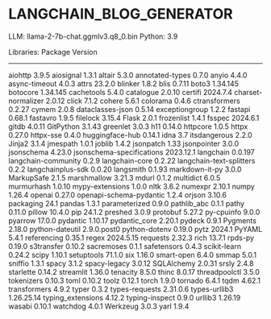 # LANGCHAIN_BLOG_GENERATOR


LLM: llama-2-7b-chat.ggmlv3.q8_0.bin
Python: 3.9 

Libraries:
Package                   Version
------------------------- -----------
aiohttp                   3.9.5
aiosignal                 1.3.1
altair                    5.3.0
annotated-types           0.7.0
anyio                     4.4.0
async-timeout             4.0.3
attrs                     23.2.0
blinker                   1.8.2
blis                      0.7.11
boto3                     1.34.145
botocore                  1.34.145
cachetools                5.4.0
catalogue                 2.0.10
certifi                   2024.7.4
charset-normalizer        2.0.12
click                     7.1.2
cohere                    5.6.1
colorama                  0.4.6
ctransformers             0.2.27
cymem                     2.0.8
dataclasses-json          0.5.14
exceptiongroup            1.2.2
fastapi                   0.68.1
fastavro                  1.9.5
filelock                  3.15.4
Flask                     2.0.1
frozenlist                1.4.1
fsspec                    2024.6.1
gitdb                     4.0.11
GitPython                 3.1.43
greenlet                  3.0.3
h11                       0.14.0
httpcore                  1.0.5
httpx                     0.27.0
httpx-sse                 0.4.0
huggingface-hub           0.14.1
idna                      3.7
itsdangerous              2.2.0
Jinja2                    3.1.4
jmespath                  1.0.1
joblib                    1.4.2
jsonpatch                 1.33
jsonpointer               3.0.0
jsonschema                4.23.0
jsonschema-specifications 2023.12.1
langchain                 0.0.197
langchain-community       0.2.9
langchain-core            0.2.22
langchain-text-splitters  0.2.2
langchainplus-sdk         0.0.20
langsmith                 0.1.93
markdown-it-py            3.0.0
MarkupSafe                2.1.5
marshmallow               3.21.3
mdurl                     0.1.2
multidict                 6.0.5
murmurhash                1.0.10
mypy-extensions           1.0.0
nltk                      3.6.2
numexpr                   2.10.1
numpy                     1.26.4
openai                    0.27.0
openapi-schema-pydantic   1.2.4
orjson                    3.10.6
packaging                 24.1
pandas                    1.3.1
parameterized             0.9.0
pathlib_abc               0.1.1
pathy                     0.11.0
pillow                    10.4.0
pip                       24.1.2
preshed                   3.0.9
protobuf                  5.27.2
py-cpuinfo                9.0.0
pyarrow                   17.0.0
pydantic                  1.10.17
pydantic_core             2.20.1
pydeck                    0.9.1
Pygments                  2.18.0
python-dateutil           2.9.0.post0
python-dotenv             0.19.0
pytz                      2024.1
PyYAML                    5.4.1
referencing               0.35.1
regex                     2024.5.15
requests                  2.32.3
rich                      13.7.1
rpds-py                   0.19.0
s3transfer                0.10.2
sacremoses                0.1.1
safetensors               0.4.3
scikit-learn              0.24.2
scipy                     1.10.1
setuptools                71.1.0
six                       1.16.0
smart-open                6.4.0
smmap                     5.0.1
sniffio                   1.3.1
spacy                     3.1.2
spacy-legacy              3.0.12
SQLAlchemy                2.0.31
srsly                     2.4.8
starlette                 0.14.2
streamlit                 1.36.0
tenacity                  8.5.0
thinc                     8.0.17
threadpoolctl             3.5.0
tokenizers                0.10.3
toml                      0.10.2
toolz                     0.12.1
torch                     1.9.0
tornado                   6.4.1
tqdm                      4.62.1
transformers              4.9.2
typer                     0.3.2
types-requests            2.31.0.6
types-urllib3             1.26.25.14
typing_extensions         4.12.2
typing-inspect            0.9.0
urllib3                   1.26.19
wasabi                    0.10.1
watchdog                  4.0.1
Werkzeug                  3.0.3
yarl                      1.9.4
